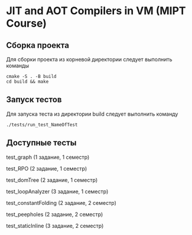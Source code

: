 # JIT and AOT Compilers in VM (MIPT Course)

## Сборка проекта
Для сборки проекта из корневой директории следует выполнить команды
```
cmake -S . -B build
cd build && make
```

## Запуск тестов
Для запуска теста из директории build следует выполнить команду
```
./tests/run_test_NameOfTest
```

## Доступные тесты

test_graph           (1 задание, 1 семестр)

test_RPO             (2 задание, 1 семестр)

test_domTree         (2 задание, 1 семестр)

test_loopAnalyzer    (3 задание, 1 семестр)

test_constantFolding (2 задание, 2 семестр)

test_peepholes       (2 задание, 2 семестр)

test_staticInline    (3 задание, 2 семестр)

